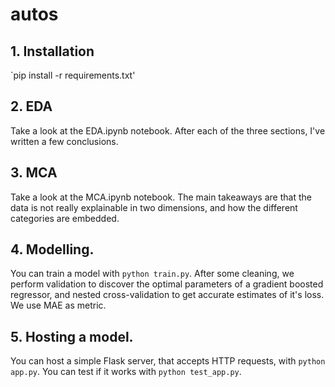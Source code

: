 # autos

## 1. Installation
`pip install -r requirements.txt'

## 2. EDA
Take a look at the EDA.ipynb notebook. After each of the three sections, I've written a few conclusions. 

## 3. MCA
Take a look at the MCA.ipynb notebook. The main takeaways are that the data is not really explainable in two dimensions, 
and how the different categories are embedded. 

## 4. Modelling. 
You can train a model with `python train.py`. After some cleaning, we perform validation to discover the optimal parameters of a gradient boosted regressor, and nested cross-validation to get accurate estimates of it's loss. We use MAE as metric.    

## 5. Hosting a model. 
You can host a simple Flask server, that accepts HTTP requests, with `python app.py`. You can test if it works with `python test_app.py`. 